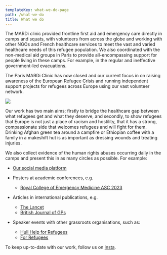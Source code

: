 ```yaml
---
templateKey: what-we-do-page
path: /what-we-do
title: What we do
---
```

The MARDi clinic provided frontline first aid and emergency care directly in camps and squats, with volunteers from across the globe and working with other NGOs and French healthcare services to meet the vast and varied healthcare needs of this refugee population. We also coordinated with the non-medical aid groups in Paris to provide all-encompassing support for people living in these camps. For example, in the regular and ineffective government-led evacuations.

The Paris MARDi Clinic has now closed and our current focus in on raising awareness of the European Refugee Crisis and running independent support projects for refugees across Europe using our vast volunteer network.

![](/img/122025264_207429694140910_2499921268790692123_n.jpg)

Our work has two main aims; firstly to bridge the healthcare gap between what refugees get and what they deserve, and secondly, to show refugees that Europe is not just a place of racism and hostility, that it has a strong, compassionate side that welcomes refugees and will fight for them. Drinking Afghan green tea around a campfire or Ethiopian coffee with a family in a makeshift hut is as important as dressing wounds and treating injuries.

We also collect evidence of the human rights abuses occurring daily in the camps and present this in as many circles as possible. For example:

* [Our social media platform](https://www.instagram.com/mardi.france2019/)
* P﻿osters at academic conferences, e.g.

  * [R﻿oyal College of Emergency Medicine ASC 2023](https://www.instagram.com/p/CxpquOrNeUF/?utm_source=ig_web_copy_link&igshid=MzRlODBiNWFlZA==)[](https://www.instagram.com/mardi.france2019/)
* Articles in international publications, e.g.

  * [The Lancet](https://www.thelancet.com/journals/lancet/article/PIIS0140-6736(19)32093-8/fulltext)
  * [British Journal of GPs](https://bjgplife.com/2020/02/11/caring-for-refugees-in-europe-can-kindness-overcome-hostility)
* Speaker events with other grassroots organisations, such as:

  * [Hull Help for Refugees](https://www.facebook.com/HullHelpForRefugees/videos/2621506991449060/)
  * [For Refugees](https://www.facebook.com/events/1032830413812613/)

T﻿o keep up-to-date with our work, follow us on [insta](https://www.instagram.com/mardi.france2019/).